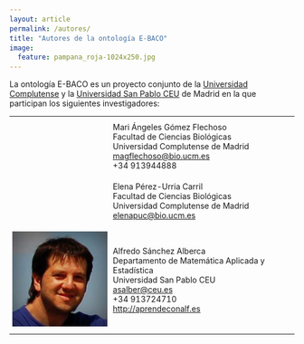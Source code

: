 ```yaml
---
layout: article
permalink: /autores/
title: "Autores de la ontología E-BACO"
image:
  feature: pampana_roja-1024x250.jpg
---
```


La ontología E-BACO es un proyecto conjunto de la [Universidad Complutense](http://www.ucm.es/) y la [Universidad San Pablo CEU](http://www.uspceu.es) de Madrid en la que participan los siguientes investigadores: 

<style type="text/css">
.tg  {border-collapse:collapse;border-spacing:0;}
.tg td{padding:10px 5px;border-style:none;border-width:0px;overflow:hidden;word-break:normal;}
</style>
<table class="tg">
  <tr>
    <td></td>
    <td>Mari Ángeles Gómez Flechoso<br>
    Facultad de Ciencias Biológicas<br>
    Universidad Complutense de Madrid<br>
    <a href="mailto:magflechoso@bio.ucm.es">magflechoso@bio.ucm.es</a><br>
    +34 913944888</td>
  </tr>
  <tr>
    <td></td>
    <td>Elena Pérez-Urria Carril<br>
    Facultad de Ciencias Biológicas<br>
    Universidad Complutense de Madrid<br>
    <a href="mailto:elenapuc@bio.ucm.es">elenapuc@bio.ucm.es</a></td>
  </tr>
  <tr>
    <td><img src="/images/alfredo.jpg" /></td>
    <td>Alfredo Sánchez Alberca<br>
    Departamento de Matemática Aplicada y Estadística<br>Universidad San Pablo CEU<br>
    <a href="mailto:asalber@ceu.es">asalber@ceu.es</a><br>
    +34 913724710<br>
    <a href="http://aprendeconalf.es">http://aprendeconalf.es</a></td>
  </tr>
</table>
